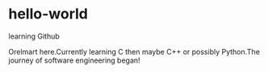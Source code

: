 # hello-world
learning Github

Orelmart here.Currently learning C then maybe C++ or possibly Python.The journey of software engineering began! 
